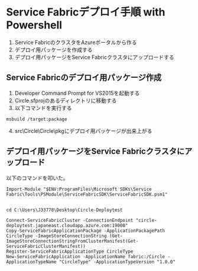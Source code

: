 # Service Fabricデプロイ手順 with Powershell

1. Service FabricのクラスタをAzureポータルから作る
1. デプロイ用パッケージを作成する
1. デプロイ用パッケージをService Fabricクラスタにアップロードする

## Service Fabricのデプロイ用パッケージ作成

1. Developer Command Prompt for VS2015を起動する
1. Circle.sfprojのあるディレクトリに移動する
1. 以下コマンドを実行する

```
msbuild /target:package
```

4. src\Circle\Circle\pkgにデプロイ用パッケージが出来上がる


## デプロイ用パッケージをService Fabricクラスタにアップロード

以下のコマンドを叩いた。

```
Import-Module "$ENV:ProgramFiles\Microsoft SDKs\Service Fabric\Tools\PSModule\ServiceFabricSDK\ServiceFabricSDK.psm1"


cd C:\Users\J33778\Desktop\Circle-Deploytest

Connect-ServiceFabricCluster -ConnectionEndpoint "circle-deploytest.japaneast.cloudapp.azure.com:19000"
Copy-ServiceFabricApplicationPackage -ApplicationPackagePath CircleType -ImageStoreConnectionString (Get-ImageStoreConnectionStringFromClusterManifest(Get-ServiceFabricClusterManifest))
Register-ServiceFabricApplicationType CircleType
New-ServiceFabricApplication -ApplicationName fabric:/Circle -ApplicationTypeName "CircleType" -ApplicationTypeVersion "1.0.0"
```
